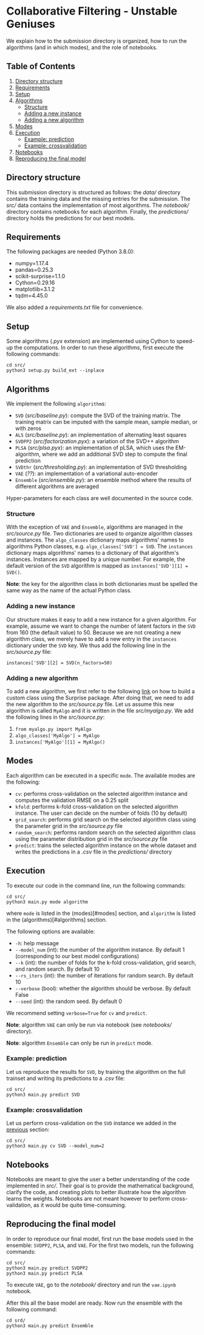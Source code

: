 # Collaborative Filtering - Unstable Geniuses

We explain how to the submission directory is organized, how to run the algorithms (and in which modes), and the role of notebooks.

## Table of Contents

1. [Directory structure](#directory-structure)
2. [Requirements](#requirements)
3. [Setup](#setup)
4. [Algorithms](#algorithms)
    * [Structure](#structure)
    * [Adding a new instance](#adding-a-new-instance)
    * [Adding a new algorithm](#adding-a-new-algorithm)
5. [Modes](#modes)
6. [Execution](#execution)
    * [Example: prediction](#example-prediction)
    * [Example: crossvalidation](#example-crossvalidation)
7. [Notebooks](#notebooks)
8. [Reproducing the final model](#reproducing-the-final-model)

## Directory structure

This submission directory is structured as follows: the *data/* directory contains the training data and the missing entries for the submission. The *src/* data contains the implementation of most algorithms. The *notebook/* directory contains notebooks for each algorithm. Finally, the *predictions/* directory holds the predictions for our best models.

## Requirements

The following packages are needed (Python 3.8.0):

+ numpy=1.17.4
+ pandas=0.25.3
+ scikit-surprise=1.1.0
+ Cython=0.29.16
+ matplotlib=3.1.2
+ tqdm=4.45.0

We also added a *requirements.txt* file for convenience.

## Setup

Some algorithms (*.pyx* extension) are implemented using Cython to speed-up the computations. In order to run these algorithms, first execute the following commands:

```
cd src/
python3 setup.py build_ext --inplace
```

## Algorithms

We implement the following `algorithm`s:

+ `SVD` (*src/baseline.py*): compute the SVD of the training matrix. The training matrix can be imputed with the sample mean, sample median, or with zeros
+ `ALS` (*src/baseline.py*): an implementation of alternating least squares
+ `SVDPP2` (*src/factorization.pyx*): a variation of the SVD++ algorithm
+ `PLSA` (*src/plsa.pyx*): an implementation of pLSA, which uses the EM-algorithm, where we add an additional SVD step to compute the final prediction
+ `SVDthr` (*src/thresholding.py*): an implementation of SVD thresholding
+ `VAE` (*??*): an implementation of a variational auto-encoder
+ `Ensemble` (*src/ensemble.py*): an ensemble method where the results of different algorithms are averaged

Hyper-parameters for each class are well documented in the source code.

### Structure

With the exception of `VAE` and `Ensemble`, algorithms are managed in the *src/source.py* file. Two dictionaries are used to organize algorithm classes and instances. The `algo_classes` dictionary maps algorithms' names to algorithms Python classes, e.g. `algo_classes['SVD'] = SVD`. The `instances` dictionary maps algorithms' names to a dictionary of that algorithm's instances. Instances are mapped by a unique number. For example, the default version of the `SVD` algorithm is mapped as `instances['SVD'][1] = SVD()`.

**Note**: the key for the algorithm class in both dictionaries must be spelled the same way as the name of the actual Python class.

### Adding a new instance

Our structure makes it easy to add a new instance for a given algorithm.
For example, assume we want to change the number of latent factors in the `SVD` from 160 (the default value) to 50. Because we are not creating a new algorithm class, we merely have to add a new entry in the `instances` dictionary under the `SVD` key. We thus add the following line in the *src/source.py* file:

```
instances['SVD'][2] = SVD(n_factors=50)
```

### Adding a new algorithm

To add a new algorithm, we first refer to the following [link](https://surprise.readthedocs.io/en/stable/building_custom_algo.html) on how to build a custom class using the Surprise package.
After doing that, we need to add the new algorithm to the *src/source.py* file. Let us assume this new algorithm is called `MyAlgo` and it is written in the file *src/myalgo.py*. We add the following lines in the *src/source.py*:

1. `from myalgo.py import MyAlgo`
2. `algo_classes['MyAlgo'] = MyAlgo`
3. `instances['MyAlgo'][1] = MyAlgo()`

## Modes

Each algorithm can be executed in a specific `mode`. The available modes are the following:

+ `cv`: performs cross-validation on the selected algorithm instance and computes the validation RMSE on a 0.25 split
+ `kfold`: performs k-fold cross-validation on the selected algorithm instance. The user can decide on the number of folds (10 by default)
+ `grid_search`: performs grid search on the selected algorithm class using the parameter grid in the *src/source.py* file
+ `random_search`: performs random search on the selected algorithm class using the parameter distribution grid in the *src/source.py* file
+ `predict`: trains the selected algorithm instance on the whole dataset and writes the predictions in a *.csv* file in the *predictions/* directory

## Execution

To execute our code in the command line, run the following commands:

```
cd src/
python3 main.py mode algorithm
```

where `mode` is listed in the (modes)[#modes] section, and `algorithm` is listed in the (algorithms)[#algorithms] section.

The following options are available:

+ `-h`: help message
+ `--model_num` (int): the number of the algorithm instance. By default 1 (corresponding to our best model configurations)
+ `--k` (int): the number of folds for the k-fold cross-validation, grid search, and random search. By default 10
+ `--rs_iters` (int): the number of iterations for random search. By default 10
+ `--verbose` (bool): whether the algorithm should be verbose. By default False
+ `--seed` (int): the random seed. By default 0

We recommend setting `verbose=True` for `cv` and `predict`.

**Note**: algorithm `VAE` can only be run via notebook (see *notebooks/* directory).

**Note**: algorithm `Ensemble` can only be run in `predict` mode.

### Example: prediction

Let us reproduce the results for `SVD`, by training the algorithm on the full trainset and writing its predictions to a *.csv* file:

```
cd src/
python3 main.py predict SVD
```

### Example: crossvalidation

Let us perform cross-validation on the `SVD` instance we added in the [previous](#adding-a-new-instance) section:

```
cd src/
python3 main.py cv SVD --model_num=2
```

## Notebooks

Notebooks are meant to give the user a better understanding of the code implemented in *src/*. Their goal is to provide the mathematical background, clarify the code, and creating plots to better illustrate how the algorithm learns the weights.
Notebooks are not meant however to perform cross-validation, as it would be quite time-consuming.

## Reproducing the final model

In order to reproduce our final model, first run the base models used in the ensemble: `SVDPP2`, `PLSA`, and `VAE`. For the first two models, run the following commands:

```
cd src/
python3 main.py predict SVDPP2
python3 main.py predict PLSA
```

To execute `VAE`, go to the *notebook/* directory and run the `vae.ipynb` notebook.

After this all the base model are ready. Now run the ensemble with the following command:

```
cd srd/
python3 main.py predict Ensemble
```
